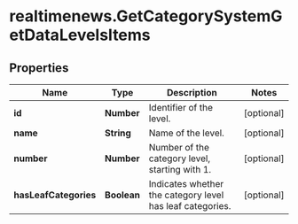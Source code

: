 # realtimenews.GetCategorySystemGetDataLevelsItems

## Properties

Name | Type | Description | Notes
------------ | ------------- | ------------- | -------------
**id** | **Number** | Identifier of the level. | [optional] 
**name** | **String** | Name of the level. | [optional] 
**number** | **Number** | Number of the category level, starting with 1. | [optional] 
**hasLeafCategories** | **Boolean** | Indicates whether the category level has leaf categories. | [optional] 


